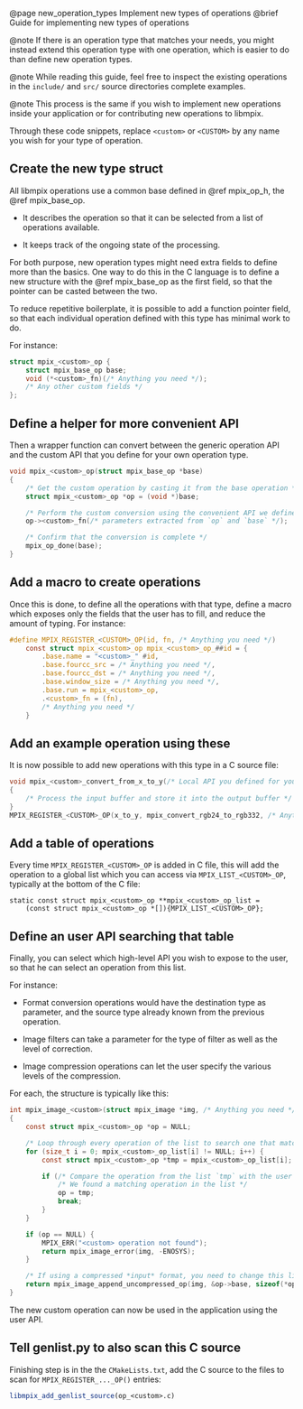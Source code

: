 @page new_operation_types Implement new types of operations
@brief Guide for implementing new types of operations

@note If there is an operation type that matches your needs, you might instead extend this
operation type with one operation, which is easier to do than define new operation types.

@note While reading this guide, feel free to inspect the existing operations in the `include/` and
`src/` source directories complete examples.

@note This process is the same if you wish to implement new operations inside your application or
for contributing new operations to libmpix.

Through these code snippets, replace `<custom>` or `<CUSTOM>` by any name you wish for your type
of operation.

## Create the new type struct

All libmpix operations use a common base defined in @ref mpix_op_h, the @ref mpix_base_op.

- It describes the operation so that it can be selected from a list of operations available.

- It keeps track of the ongoing state of the processing.

For both purpose, new operation types might need extra fields to define more than the basics.
One way to do this in the C language is to define a new structure with the @ref mpix_base_op as
the first field, so that the pointer can be casted between the two.

To reduce repetitive boilerplate, it is possible to add a function pointer field, so that each
individual operation defined with this type has minimal work to do.

For instance:

```c
struct mpix_<custom>_op {
	struct mpix_base_op base;
	void (*<custom>_fn)(/* Anything you need */);
	/* Any other custom fields */
};
```

## Define a helper for more convenient API

Then a wrapper function can convert between the generic operation API and the custom API that you
define for your own operation type.

```c
void mpix_<custom>_op(struct mpix_base_op *base)
{
	/* Get the custom operation by casting it from the base operation */
	struct mpix_<custom>_op *op = (void *)base;

	/* Perform the custom conversion using the convenient API we defined for ourself */
	op-><custom>_fn(/* parameters extracted from `op` and `base` */);

	/* Confirm that the conversion is complete */
	mpix_op_done(base);
}
```

## Add a macro to create operations

Once this is done, to define all the operations with that type, define a macro which exposes only
the fields that the user has to fill, and reduce the amount of typing. For instance:

```c
#define MPIX_REGISTER_<CUSTOM>_OP(id, fn, /* Anything you need */)                                 \
	const struct mpix_<custom>_op mpix_<custom>_op_##id = {                                    \
		.base.name = "<custom>_" #id,                                                      \
		.base.fourcc_src = /* Anything you need */,                                        \
		.base.fourcc_dst = /* Anything you need */,                                        \
		.base.window_size = /* Anything you need */,                                       \
		.base.run = mpix_<custom>_op,                                                      \
		.<custom>_fn = (fn),                                                               \
		/* Anything you need */                                                            \
	}
```

## Add an example operation using these

It is now possible to add new operations with this type in a C source file:

```c
void mpix_<custom>_convert_from_x_to_y(/* Local API you defined for yourself */)
{
	/* Process the input buffer and store it into the output buffer */
}
MPIX_REGISTER_<CUSTOM>_OP(x_to_y, mpix_convert_rgb24_to_rgb332, /* Anything you need */);
```

## Add a table of operations

Every time `MPIX_REGISTER_<CUSTOM>_OP` is added in C file, this will add the operation to a global
list which you can access via `MPIX_LIST_<CUSTOM>_OP`, typically at the bottom of the C file:

```
static const struct mpix_<custom>_op **mpix_<custom>_op_list =
	(const struct mpix_<custom>_op *[]){MPIX_LIST_<CUSTOM>_OP};
```

## Define an user API searching that table

Finally, you can select which high-level API you wish to expose to the user, so that he can select
an operation from this list.

For instance:

- Format conversion operations would have the destination type as parameter, and the source type
  already known from the previous operation.

- Image filters can take a parameter for the type of filter as well as the level of correction.

- Image compression operations can let the user specify the various levels of the compression.

For each, the structure is typically like this:

```c
int mpix_image_<custom>(struct mpix_image *img, /* Anything you need */)
{
	const struct mpix_<custom>_op *op = NULL;

	/* Loop through every operation of the list to search one that matches the parameters */
	for (size_t i = 0; mpix_<custom>_op_list[i] != NULL; i++) {
		const struct mpix_<custom>_op *tmp = mpix_<custom>_op_list[i];

		if (/* Compare the operation from the list `tmp` with the user specified */) {
			/* We found a matching operation in the list */
			op = tmp;
			break;
		}
	}

	if (op == NULL) {
		MPIX_ERR("<custom> operation not found");
		return mpix_image_error(img, -ENOSYS);
	}

	/* If using a compressed *input* format, you need to change this line */
	return mpix_image_append_uncompressed_op(img, &op->base, sizeof(*op));
}
```

The new custom operation can now be used in the application using the user API.

## Tell genlist.py to also scan this C source

Finishing step is in the the `CMakeLists.txt`, add the C source to the files to scan for
`MPIX_REGISTER_..._OP()` entries:

```cmake
libmpix_add_genlist_source(op_<custom>.c)
```
